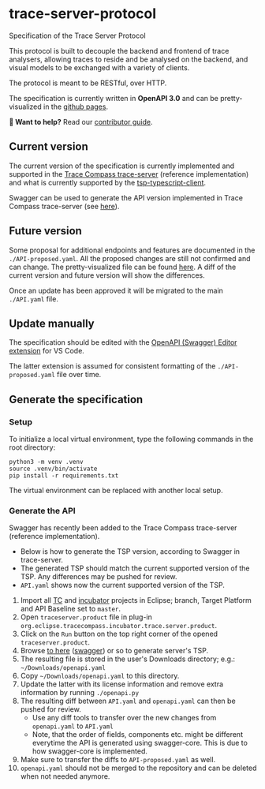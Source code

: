 # trace-server-protocol

Specification of the Trace Server Protocol

This protocol is built to decouple the backend and frontend of trace analysers, allowing traces to reside and be analysed on the backend, and visual models to be exchanged with a variety of clients.

The protocol is meant to be RESTful, over HTTP.

The specification is currently written in **OpenAPI 3.0** and can be pretty-visualized in the [github pages][tspGhPages].

**👋 Want to help?** Read our [contributor guide][contributing].

## Current version

The current version of the specification is currently implemented and supported in the [Trace Compass trace-server][tcServer] (reference implementation) and what is currently supported by the [tsp-typescript-client][tspClient].

Swagger can be used to generate the API version implemented in Trace Compass trace-server (see [here](#generate-the-specification)).

## Future version

Some proposal for additional endpoints and features are documented in the `./API-proposed.yaml`. All the proposed changes are still not confirmed and can change. The pretty-visualized file can be found [here][apiProposed]. A diff of the current version and future version will show the differences.

Once an update has been approved it will be migrated to the main `./API.yaml` file.

## Update manually

The specification should be edited with the [OpenAPI (Swagger) Editor extension][vscodeOpenapi] for VS Code.

The latter extension is assumed for consistent formatting of the `./API-proposed.yaml` file over time.

## Generate the specification

### Setup

To initialize a local virtual environment, type the following commands in the root directory:

```shell
python3 -m venv .venv
source .venv/bin/activate
pip install -r requirements.txt
```

The virtual environment can be replaced with another local setup.

### Generate the API

Swagger has recently been added to the Trace Compass trace-server (reference implementation).

* Below is how to generate the TSP version, according to Swagger in trace-server.
* The generated TSP should match the current supported version of the TSP. Any differences may be pushed for review.
* `API.yaml` shows now the current supported version of the TSP.

1. Import all [TC][tracecompass] and [incubator][incubator] projects in Eclipse; branch, Target Platform and API Baseline set to `master`.
1. Open `traceserver.product` file in plug-in `org.eclipse.tracecompass.incubator.trace.server.product`.
1. Click on the `Run` button on the top right corner of the opened `traceserver.product`.
1. Browse [to here][apiyaml] ([swagger][swagger]) or so to generate server's TSP.
1. The resulting file is stored in the user's Downloads directory; e.g.: `~/Downloads/openapi.yaml`
1. Copy `~/Downloads/openapi.yaml` to this directory.
1. Update the latter with its license information and remove extra information by running `./openapi.py`
1. The resulting diff between `API.yaml` and `openapi.yaml` can then be pushed for review.
   * Use any diff tools to transfer over the new changes from `openapi.yaml` to `API.yaml`
   * Note, that the order of fields, components etc. might be different everytime the API is generated using swagger-core. This is due to how swagger-core is implemented.
1. Make sure to transfer the diffs to `API-proposed.yaml` as well.
1. `openapi.yaml` should not be merged to the repository and can be deleted when not needed anymore.

[apiProposed]: https://eclipse-cdt-cloud.github.io/trace-server-protocol/proposed/
[apiyaml]: http://localhost:8080/tsp/api/openapi.yaml
[contributing]: CONTRIBUTING.md
[incubator]: https://projects.eclipse.org/projects/tools.tracecompass.incubator/developer
[swagger]: https://github.com/swagger-api/swagger-core/wiki/Swagger-2.X---Integration-and-configuration#openapiresource
[tcServer]: https://download.eclipse.org/tracecompass.incubator/trace-server/rcp/
[tracecompass]: https://projects.eclipse.org/projects/tools.tracecompass/developer
[tspClient]: https://github.com/eclipse-cdt-cloud/tsp-typescript-client
[tspGhPages]: https://eclipse-cdt-cloud.github.io/trace-server-protocol/
[vscodeOpenapi]: https://marketplace.visualstudio.com/items?itemName=42Crunch.vscode-openapi
